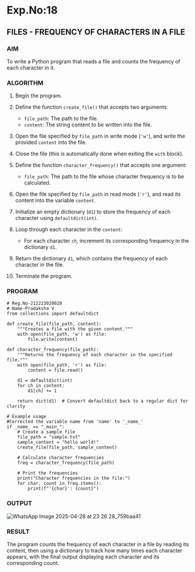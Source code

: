 # Exp.No:18  
## FILES - FREQUENCY OF CHARACTERS IN A FILE

### AIM  
To write a Python program that reads a file and counts the frequency of each character in it.

### ALGORITHM

1. Begin the program.
    
2. Define the function `create_file()` that accepts two arguments:  
   - `file_path`: The path to the file.  
   - `content`: The string content to be written into the file.
       
3. Open the file specified by `file_path` in write mode (`'w'`), and write the provided `content` into the file.
   
4. Close the file (this is automatically done when exiting the `with` block).
   
5. Define the function `character_frequency()` that accepts one argument:  
   - `file_path`: The path to the file whose character frequency is to be calculated.
       
6. Open the file specified by `file_path` in read mode (`'r'`), and read its content into the variable `content`.
    
7. Initialize an empty dictionary (`d1`) to store the frequency of each character using `defaultdict(int)`.
  
8. Loop through each character in the `content`:  
   - For each character `ch`, increment its corresponding frequency in the dictionary `d1`.
      
9. Return the dictionary `d1`, which contains the frequency of each character in the file.
     
10. Terminate the program.


### PROGRAM

```
# Reg.No-212223020020
# Name-Pradaksha V
from collections import defaultdict

def create_file(file_path, content):
    """Creates a file with the given content."""
    with open(file_path, 'w') as file:
        file.write(content)

def character_frequency(file_path):
    """Returns the frequency of each character in the specified file."""
    with open(file_path, 'r') as file:
        content = file.read()
    
    d1 = defaultdict(int)
    for ch in content:
        d1[ch] += 1
    
    return dict(d1)  # Convert defaultdict back to a regular dict for clarity

# Example usage
#Corrected the variable name from 'name' to '_name_'
if _name_ == "_main_":  
    # Create a sample file
    file_path = "sample.txt"
    sample_content = "hello world!"
    create_file(file_path, sample_content)
    
    # Calculate character frequencies
    freq = character_frequency(file_path)
    
    # Print the frequencies
    print("Character frequencies in the file:")
    for char, count in freq.items():
        print(f"'{char}': {count}")

```
### OUTPUT
![WhatsApp Image 2025-04-28 at 23 26 28_759baa41](https://github.com/user-attachments/assets/bca63a1c-6824-4d3d-8e69-df8a5ad7f7d4)


### RESULT
The program counts the frequency of each character in a file by reading its content, then using a dictionary to track how many times each character appears, with the final output displaying each character and its corresponding count.

